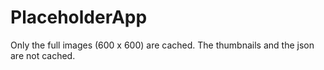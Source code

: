 # PlaceholderApp

Only the full images (600 x 600) are cached.
The thumbnails and the json are not cached.
